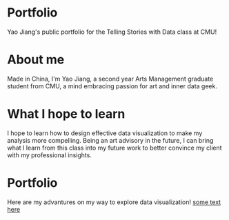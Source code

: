 # Portfolio
Yao Jiang's public portfolio for the Telling Stories with Data class at CMU!

# About me
Made in China, I'm Yao Jiang, a second year Arts Management graduate student from CMU, a mind embracing passion for art and inner data geek. 

# What I hope to learn
I hope to learn how to design effective data visualization to make my analysis more compelling. Being an art advisory in the future, I can bring what I learn from this class into my future work to better convince my client with my professional insights.

# Portfolio
Here are my advantures on my way to explore data visualization!
[some text here](/dataviz2.md)
